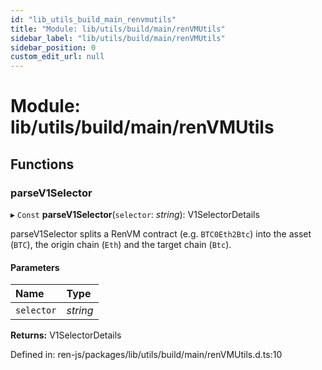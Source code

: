 ```yaml
---
id: "lib_utils_build_main_renvmutils"
title: "Module: lib/utils/build/main/renVMUtils"
sidebar_label: "lib/utils/build/main/renVMUtils"
sidebar_position: 0
custom_edit_url: null
---
```


# Module: lib/utils/build/main/renVMUtils

## Functions

### parseV1Selector

▸ `Const` **parseV1Selector**(`selector`: *string*): V1SelectorDetails

parseV1Selector splits a RenVM contract (e.g. `BTC0Eth2Btc`) into the asset
(`BTC`), the origin chain (`Eth`) and the target chain (`Btc`).

#### Parameters

| Name | Type |
| :------ | :------ |
| `selector` | *string* |

**Returns:** V1SelectorDetails

Defined in: ren-js/packages/lib/utils/build/main/renVMUtils.d.ts:10
